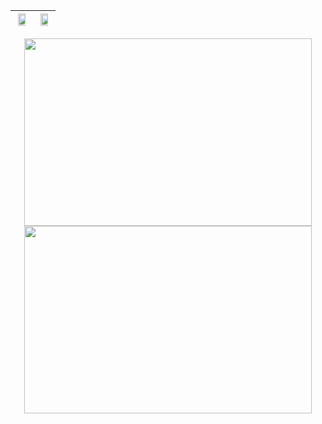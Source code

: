 |<img src="https://user-images.githubusercontent.com/53074235/118976203-64a79480-b992-11eb-90e4-059aa4f58a3e.png" width="80%"> |<img src="https://user-images.githubusercontent.com/53074235/118976215-67a28500-b992-11eb-8542-c501996e1dc9.png" width="80%"> |
|:-------------------------:|:-------------------------:|


<p align="center">
  <img width="460" height="300" src="https://user-images.githubusercontent.com/53074235/118976203-64a79480-b992-11eb-90e4-059aa4f58a3e.png">
  <img width="460" height="300" src="https://user-images.githubusercontent.com/53074235/118976215-67a28500-b992-11eb-8542-c501996e1dc9.png">
</p>
